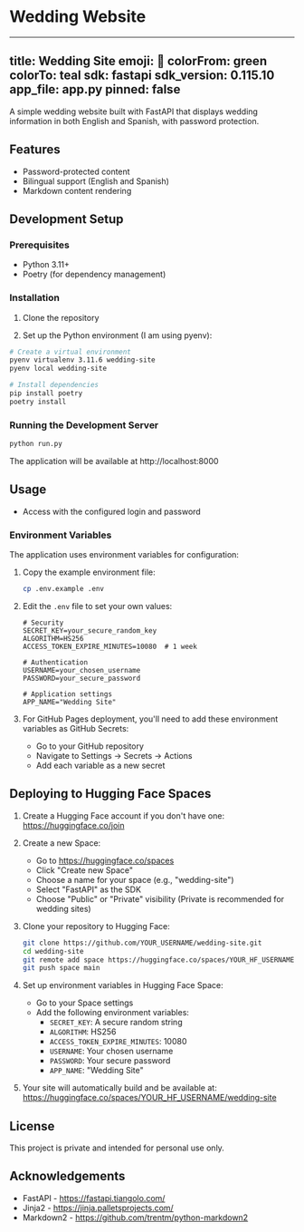 # Wedding Website
---
title: Wedding Site
emoji: 💍
colorFrom: green
colorTo: teal
sdk: fastapi
sdk_version: 0.115.10
app_file: app.py
pinned: false
---

A simple wedding website built with FastAPI that displays wedding information in both English and Spanish, with password protection.

## Features

- Password-protected content
- Bilingual support (English and Spanish)
- Markdown content rendering

## Development Setup

### Prerequisites

- Python 3.11+
- Poetry (for dependency management)

### Installation

1. Clone the repository

2. Set up the Python environment (I am using pyenv):
```bash
# Create a virtual environment
pyenv virtualenv 3.11.6 wedding-site
pyenv local wedding-site

# Install dependencies
pip install poetry
poetry install
```


### Running the Development Server

```bash
python run.py
```

The application will be available at http://localhost:8000

## Usage

  - Access with the configured login and password
### Environment Variables

The application uses environment variables for configuration:

1. Copy the example environment file:
   ```bash
   cp .env.example .env
   ```

2. Edit the `.env` file to set your own values:
   ```
   # Security
   SECRET_KEY=your_secure_random_key
   ALGORITHM=HS256
   ACCESS_TOKEN_EXPIRE_MINUTES=10080  # 1 week

   # Authentication
   USERNAME=your_chosen_username
   PASSWORD=your_secure_password

   # Application settings
   APP_NAME="Wedding Site"
   ```

3. For GitHub Pages deployment, you'll need to add these environment variables as GitHub Secrets:
   - Go to your GitHub repository
   - Navigate to Settings → Secrets → Actions
   - Add each variable as a new secret

## Deploying to Hugging Face Spaces

1. Create a Hugging Face account if you don't have one: https://huggingface.co/join

2. Create a new Space:
   - Go to https://huggingface.co/spaces
   - Click "Create new Space"
   - Choose a name for your space (e.g., "wedding-site")
   - Select "FastAPI" as the SDK
   - Choose "Public" or "Private" visibility (Private is recommended for wedding sites)

3. Clone your repository to Hugging Face:
   ```bash
   git clone https://github.com/YOUR_USERNAME/wedding-site.git
   cd wedding-site
   git remote add space https://huggingface.co/spaces/YOUR_HF_USERNAME/wedding-site
   git push space main
   ```

4. Set up environment variables in Hugging Face Space:
   - Go to your Space settings
   - Add the following environment variables:
     - `SECRET_KEY`: A secure random string
     - `ALGORITHM`: HS256
     - `ACCESS_TOKEN_EXPIRE_MINUTES`: 10080
     - `USERNAME`: Your chosen username
     - `PASSWORD`: Your secure password
     - `APP_NAME`: "Wedding Site"

5. Your site will automatically build and be available at:
   https://huggingface.co/spaces/YOUR_HF_USERNAME/wedding-site

## License

This project is private and intended for personal use only.

## Acknowledgements

- FastAPI - https://fastapi.tiangolo.com/
- Jinja2 - https://jinja.palletsprojects.com/
- Markdown2 - https://github.com/trentm/python-markdown2
